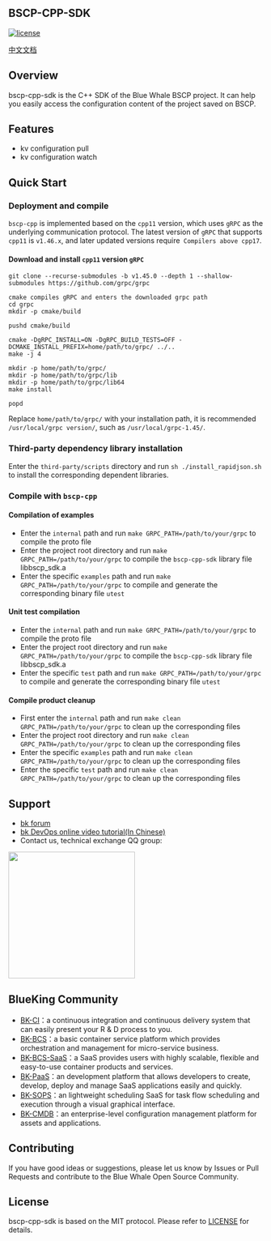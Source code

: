 ## BSCP-CPP-SDK

[![license](https://img.shields.io/badge/license-MIT-brightgreen.svg?style=flat)]()

[中文文档](./readme.md)

## Overview

bscp-cpp-sdk is the C++ SDK of the Blue Whale BSCP project. It can help you easily access the configuration content of the project saved on BSCP.

## Features

- kv configuration pull
- kv configuration watch

## Quick Start

### Deployment and compile

`bscp-cpp` is implemented based on the `cpp11` version, which uses `gRPC` as the underlying communication protocol. The latest version of `gRPC` that supports `cpp11` is `v1.46.x`, and later updated versions require` Compilers above cpp17`.

#### Download and install `cpp11` version `gRPC`

```shell
git clone --recurse-submodules -b v1.45.0 --depth 1 --shallow-submodules https://github.com/grpc/grpc

cmake compiles gRPC and enters the downloaded grpc path
cd grpc
mkdir -p cmake/build

pushd cmake/build

cmake -DgRPC_INSTALL=ON -DgRPC_BUILD_TESTS=OFF -DCMAKE_INSTALL_PREFIX=home/path/to/grpc/ ../..
make -j 4

mkdir -p home/path/to/grpc/
mkdir -p home/path/to/grpc/lib
mkdir -p home/path/to/grpc/lib64
make install

popd
```
Replace `home/path/to/grpc/` with your installation path, it is recommended `/usr/local/grpc version/`, such as `/usr/local/grpc-1.45/`.

### Third-party dependency library installation

Enter the `third-party/scripts` directory and run `sh ./install_rapidjson.sh` to install the corresponding dependent libraries.

### Compile with `bscp-cpp`

#### Compilation of examples

* Enter the `internal` path and run `make GRPC_PATH=/path/to/your/grpc` to compile the proto file
* Enter the project root directory and run `make GRPC_PATH=/path/to/your/grpc` to compile the `bscp-cpp-sdk` library file libbscp_sdk.a
* Enter the specific `examples` path and run `make GRPC_PATH=/path/to/your/grpc` to compile and generate the corresponding binary file `utest`

#### Unit test compilation

* Enter the `internal` path and run `make GRPC_PATH=/path/to/your/grpc` to compile the proto file
* Enter the project root directory and run `make GRPC_PATH=/path/to/your/grpc` to compile the `bscp-cpp-sdk` library file libbscp_sdk.a
* Enter the specific `test` path and run `make GRPC_PATH=/path/to/your/grpc` to compile and generate the corresponding binary file `utest`

#### Compile product cleanup

* First enter the `internal` path and run `make clean GRPC_PATH=/path/to/your/grpc` to clean up the corresponding files
* Enter the project root directory and run `make clean GRPC_PATH=/path/to/your/grpc` to clean up the corresponding files
* Enter the specific `examples` path and run `make clean GRPC_PATH=/path/to/your/grpc` to clean up the corresponding files
* Enter the specific `test` path and run `make clean GRPC_PATH=/path/to/your/grpc` to clean up the corresponding files

## Support

- [bk forum](https://bk.tencent.com/s-mart/community)
- [bk DevOps online video tutorial(In Chinese)](https://cloud.tencent.com/developer/edu/major-100008)
- Contact us, technical exchange QQ group:

<img src="https://github.com/Tencent/bk-PaaS/raw/master/docs/resource/img/bk_qq_group.png" width="250" hegiht="250" align=center />

## BlueKing Community

- [BK-CI](https://github.com/Tencent/bk-ci)：a continuous integration and continuous delivery system that can easily present your R & D process to you.
- [BK-BCS](https://github.com/Tencent/bk-bcs)：a basic container service platform which provides orchestration and management for micro-service business.
- [BK-BCS-SaaS](https://github.com/Tencent/bk-bcs-saas)：a SaaS provides users with highly scalable, flexible and easy-to-use container products and services.
- [BK-PaaS](https://github.com/Tencent/bk-PaaS)：an development platform that allows developers to create, develop, deploy and manage SaaS applications easily and quickly.
- [BK-SOPS](https://github.com/Tencent/bk-sops)：an lightweight scheduling SaaS  for task flow scheduling and execution through a visual graphical interface.
- [BK-CMDB](https://github.com/Tencent/bk-cmdb)：an enterprise-level configuration management platform for assets and applications.

## Contributing

If you have good ideas or suggestions, please let us know by Issues or Pull Requests and contribute to the Blue Whale Open Source Community.

## License

bscp-cpp-sdk is based on the MIT protocol. Please refer to [LICENSE](./LICENSE.txt) for details.
